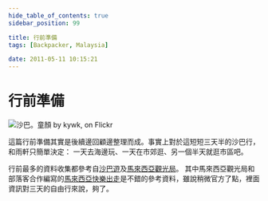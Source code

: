 ```yaml
---
hide_table_of_contents: true
sidebar_position: 99

title: 行前準備
tags: [Backpacker, Malaysia]

date: 2011-05-11 10:15:21
---
```


行前準備
=======

![沙巴。童顏 by kywk, on Flickr](http://farm8.staticflickr.com/7085/7324646988_4850642ae9_c.jpg)

這篇行前準備其實是後續邊回顧邊整理而成。事實上對於這短短三天半的沙巴行，和雨軒只簡單決定：
一天去海邊玩、一天在市郊逛、另一個半天就逛市區吧。

行前最多的資料收集都參考自[沙巴遊](http://sabahyou.com/)及[馬來西亞觀光局](http://goo.gl/i0bfB)。
其中馬來西亞觀光局和部落客合作編寫的[馬來西亞快樂出走](http://www.promotemalaysia.com.tw/event/book.pdf)是不錯的參考資料，雖說稍微官方了點，裡面資訊對三天的自由行來說，夠了。
